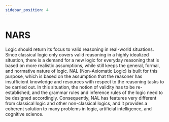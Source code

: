 ```yaml
---
sidebar_position: 4
---
```


# NARS

Logic should return its focus to valid reasoning in real-world situations. Since classical logic only covers valid reasoning in a highly idealized situation, there is a demand for a new logic for everyday reasoning that is based on more realistic assumptions, while still keeps the general, formal, and normative nature of logic. NAL (Non-Axiomatic Logic) is built for this purpose, which is based on the assumption that the reasoner has insufficient knowledge and resources with respect to the reasoning tasks to be carried out. In this situation, the notion of validity has to be re-established, and the grammar rules and inference rules of the logic need to be designed accordingly. Consequently, NAL has features very different from classical logic and other non-classical logics, and it provides a coherent solution to many problems in logic, artificial intelligence, and cognitive science.


